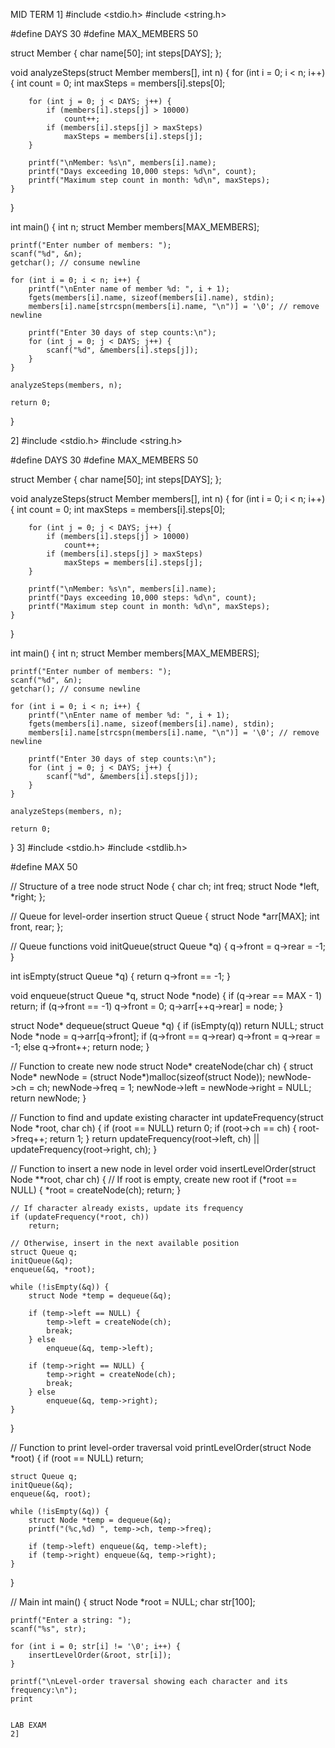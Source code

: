 MID TERM 
1]
#include <stdio.h>
#include <string.h>

#define DAYS 30
#define MAX_MEMBERS 50

struct Member {
    char name[50];
    int steps[DAYS];
};

void analyzeSteps(struct Member members[], int n) {
    for (int i = 0; i < n; i++) {
        int count = 0;
        int maxSteps = members[i].steps[0];

        for (int j = 0; j < DAYS; j++) {
            if (members[i].steps[j] > 10000)
                count++;
            if (members[i].steps[j] > maxSteps)
                maxSteps = members[i].steps[j];
        }

        printf("\nMember: %s\n", members[i].name);
        printf("Days exceeding 10,000 steps: %d\n", count);
        printf("Maximum step count in month: %d\n", maxSteps);
    }
}

int main() {
    int n;
    struct Member members[MAX_MEMBERS];

    printf("Enter number of members: ");
    scanf("%d", &n);
    getchar(); // consume newline

    for (int i = 0; i < n; i++) {
        printf("\nEnter name of member %d: ", i + 1);
        fgets(members[i].name, sizeof(members[i].name), stdin);
        members[i].name[strcspn(members[i].name, "\n")] = '\0'; // remove newline

        printf("Enter 30 days of step counts:\n");
        for (int j = 0; j < DAYS; j++) {
            scanf("%d", &members[i].steps[j]);
        }
    }

    analyzeSteps(members, n);

    return 0;
}


2]
#include <stdio.h>
#include <string.h>

#define DAYS 30
#define MAX_MEMBERS 50

struct Member {
    char name[50];
    int steps[DAYS];
};

void analyzeSteps(struct Member members[], int n) {
    for (int i = 0; i < n; i++) {
        int count = 0;
        int maxSteps = members[i].steps[0];

        for (int j = 0; j < DAYS; j++) {
            if (members[i].steps[j] > 10000)
                count++;
            if (members[i].steps[j] > maxSteps)
                maxSteps = members[i].steps[j];
        }

        printf("\nMember: %s\n", members[i].name);
        printf("Days exceeding 10,000 steps: %d\n", count);
        printf("Maximum step count in month: %d\n", maxSteps);
    }
}

int main() {
    int n;
    struct Member members[MAX_MEMBERS];

    printf("Enter number of members: ");
    scanf("%d", &n);
    getchar(); // consume newline

    for (int i = 0; i < n; i++) {
        printf("\nEnter name of member %d: ", i + 1);
        fgets(members[i].name, sizeof(members[i].name), stdin);
        members[i].name[strcspn(members[i].name, "\n")] = '\0'; // remove newline

        printf("Enter 30 days of step counts:\n");
        for (int j = 0; j < DAYS; j++) {
            scanf("%d", &members[i].steps[j]);
        }
    }

    analyzeSteps(members, n);

    return 0;
}
3]
#include <stdio.h>
#include <stdlib.h>

#define MAX 50

// Structure of a tree node
struct Node {
    char ch;
    int freq;
    struct Node *left, *right;
};

// Queue for level-order insertion
struct Queue {
    struct Node *arr[MAX];
    int front, rear;
};

// Queue functions
void initQueue(struct Queue *q) {
    q->front = q->rear = -1;
}

int isEmpty(struct Queue *q) {
    return q->front == -1;
}

void enqueue(struct Queue *q, struct Node *node) {
    if (q->rear == MAX - 1) return;
    if (q->front == -1) q->front = 0;
    q->arr[++q->rear] = node;
}

struct Node* dequeue(struct Queue *q) {
    if (isEmpty(q)) return NULL;
    struct Node *node = q->arr[q->front];
    if (q->front == q->rear)
        q->front = q->rear = -1;
    else
        q->front++;
    return node;
}

// Function to create new node
struct Node* createNode(char ch) {
    struct Node* newNode = (struct Node*)malloc(sizeof(struct Node));
    newNode->ch = ch;
    newNode->freq = 1;
    newNode->left = newNode->right = NULL;
    return newNode;
}

// Function to find and update existing character
int updateFrequency(struct Node *root, char ch) {
    if (root == NULL) return 0;
    if (root->ch == ch) {
        root->freq++;
        return 1;
    }
    return updateFrequency(root->left, ch) || updateFrequency(root->right, ch);
}

// Function to insert a new node in level order
void insertLevelOrder(struct Node **root, char ch) {
    // If root is empty, create new root
    if (*root == NULL) {
        *root = createNode(ch);
        return;
    }

    // If character already exists, update its frequency
    if (updateFrequency(*root, ch))
        return;

    // Otherwise, insert in the next available position
    struct Queue q;
    initQueue(&q);
    enqueue(&q, *root);

    while (!isEmpty(&q)) {
        struct Node *temp = dequeue(&q);

        if (temp->left == NULL) {
            temp->left = createNode(ch);
            break;
        } else
            enqueue(&q, temp->left);

        if (temp->right == NULL) {
            temp->right = createNode(ch);
            break;
        } else
            enqueue(&q, temp->right);
    }
}

// Function to print level-order traversal
void printLevelOrder(struct Node *root) {
    if (root == NULL) return;

    struct Queue q;
    initQueue(&q);
    enqueue(&q, root);

    while (!isEmpty(&q)) {
        struct Node *temp = dequeue(&q);
        printf("(%c,%d) ", temp->ch, temp->freq);

        if (temp->left) enqueue(&q, temp->left);
        if (temp->right) enqueue(&q, temp->right);
    }
}

// Main
int main() {
    struct Node *root = NULL;
    char str[100];

    printf("Enter a string: ");
    scanf("%s", str);

    for (int i = 0; str[i] != '\0'; i++) {
        insertLevelOrder(&root, str[i]);
    }

    printf("\nLevel-order traversal showing each character and its frequency:\n");
    print


    LAB EXAM 
    2]
    
